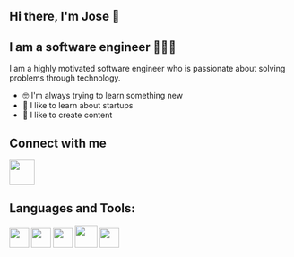 ## Hi there, I'm Jose 👋

## I am a software engineer 👨🏼‍💻

I am a highly motivated software engineer who is passionate about solving problems through technology.




* 🤓 I'm always trying to learn something new
* 🤯 I like to learn about startups                                            
* 💬 I like to create content 


## Connect with me

<a href="https://www.linkedin.com/in/jose-colmenares-480074233/"> <img src="https://user-images.githubusercontent.com/70913085/218813259-2ecf5d76-fd59-4497-925d-d860d0ad4b83.png" width="45px"/></a>

 ## Languages and Tools:
 
<div>
 <img src="https://user-images.githubusercontent.com/70913085/218809165-7fbb993d-4a01-415a-8fa6-7700c74f0de3.png" width="35px"/>
  <img src="https://user-images.githubusercontent.com/70913085/218809374-fd2dae39-c323-4e82-bcdb-8d35ed2780c9.png" width="35px"/>
  <img src="https://user-images.githubusercontent.com/70913085/218809449-0a15f564-9ab1-4c82-aac6-24a83f47613a.png" width="35px"/>
  <img src="https://user-images.githubusercontent.com/70913085/218810278-ad22fb42-0921-4040-ab76-ab46fffd63be.png" width="40px"/>
  <img src="https://user-images.githubusercontent.com/70913085/218809577-8ad0a408-644b-4f7d-be4d-2b2c106a2e84.png" width="35px"/>
</div>

<!---
joseandrescolmenares/joseandrescolmenares is a ✨ special ✨ repository because its `README.md` (this file) appears on your GitHub profile.
You can click the Preview link to take a look at your changes.
--->
